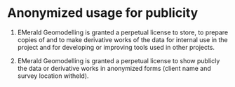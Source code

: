 # Anonymized usage for publicity 

1. EMerald Geomodelling is granted a perpetual license to store, to prepare copies of and to make derivative works of the data
for internal use in the project and for developing or improving tools used in other projects.

2. EMerald Geomodelling is granted a perpetual license to show publicly the data or derivative works in anonymized forms
(client name and survey location witheld).
